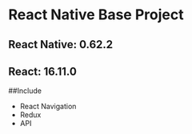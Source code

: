 # React Native Base Project

## React Native: 0.62.2

## React: 16.11.0

##Include
* React Navigation
* Redux
* API